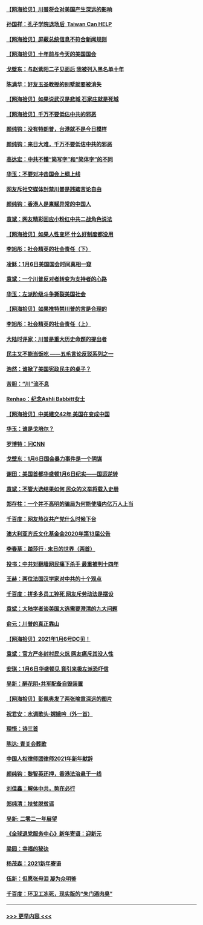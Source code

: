 #### [【网海拾贝】川普将会对美国产生深远的影响](../pages/nsc993/n12703045.md?t=01220401) 
#### [孙国祥：孔子学院退场后  Taiwan Can HELP](../pages/nsc993/n12702430.md?t=01220401) 
#### [【网海拾贝】屏蔽总统信息不符合新闻规则](../pages/nsc993/n12699998.md?t=01220401) 
#### [【网海拾贝】十年前与今天的美国国会](../pages/nsc993/n12696993.md?t=01220401) 
#### [戈壁东：与赵紫阳二子见面后 我被列入黑名单十年](../pages/nsc993/n12696215.md?t=01220401) 
#### [陈满华：好友玉圣教授的别墅就要被消失](../pages/nsc993/n12695411.md?t=01220401) 
#### [【网海拾贝】如果说武汉是悲城 石家庄就是死城](../pages/nsc993/n12694589.md?t=01220401) 
#### [【网海拾贝】千万不要低估中共的邪恶](../pages/nsc993/n12692771.md?t=01220401) 
#### [颜纯钩：没有特朗普，台港就不是今日模样](../pages/nsc993/n12692678.md?t=01220401) 
#### [颜纯钩：来日大难，千万不要低估中共的邪恶](../pages/nsc993/n12692080.md?t=01220401) 
#### [高达宏：中共不懂“简写字”和“简体字”的不同](../pages/nsc993/n12692068.md?t=01220401) 
#### [华玉：不要对冲击国会上纲上线](../pages/nsc993/n12689948.md?t=01220401) 
#### [网友斥社交媒体封禁川普是践踏言论自由](../pages/nsc993/n12687482.md?t=01220401) 
#### [颜纯钩：香港人是禀赋异常的中国人](../pages/nsc993/n12685142.md?t=01220401) 
#### [袁斌：网友精彩回应小粉红中共二战角色说法](../pages/nsc993/n12684994.md?t=01220401) 
#### [【网海拾贝】如果人性变坏 什么好制度都没用](../pages/nsc993/n12683000.md?t=01220401) 
#### [李旭彤：社会精英的社会责任（下）](../pages/nsc993/n12680604.md?t=01220401) 
#### [凌稣：1月6日美国国会时间真相一窥](../pages/nsc993/n12682780.md?t=01220401) 
#### [袁斌：一个川普反对者转变为支持者的心路](../pages/nsc993/n12682700.md?t=01220401) 
#### [华玉：左派阶级斗争撕裂美国社会](../pages/nsc993/n12681226.md?t=01220401) 
#### [【网海拾贝】如果推特禁川普的言是合理的](../pages/nsc993/n12681232.md?t=01220401) 
#### [李旭彤：社会精英的社会责任（上）](../pages/nsc993/n12680501.md?t=01220401) 
#### [大陆时评家：川普是重大历史命题的提出者](../pages/nsc993/n12679904.md?t=01220401) 
#### [民主又不能当饭吃 ——五毛言论反驳系列之一](../pages/nsc993/n12679877.md?t=01220401) 
#### [浩然：谁掀了美国宪政民主的桌子？](../pages/nsc993/n12679850.md?t=01220401) 
#### [苦胆：“川”流不息](../pages/nsc993/n12678388.md?t=01220401) 
#### [Renhao：纪念Ashli Babbitt女士](../pages/nsc993/n12678359.md?t=01220401) 
#### [【网海拾贝】中美建交42年 美国在变成中国](../pages/nsc993/n12678324.md?t=01220401) 
#### [华玉：谁是戈培尔？](../pages/nsc993/n12677515.md?t=01220401) 
#### [罗博特：问CNN](../pages/nsc993/n12677172.md?t=01220401) 
#### [戈壁东：1月6日国会暴力事件是一个阴谋](../pages/nsc993/n12674639.md?t=01220401) 
#### [谢田：美国首都华盛顿1月6日纪实——国运逆转](../pages/nsc993/n12673190.md?t=01220401) 
#### [袁斌：不管大选结果如何 民众的义举将载入史册](../pages/nsc993/n12672787.md?t=01220401) 
#### [郑存柱：一个并不高明的骗局为何能使墙内亿万人上当](../pages/nsc993/n12671449.md?t=01220401) 
#### [千百度：网友热议共产党什么时候下台](../pages/nsc993/n12670442.md?t=01220401) 
#### [澳大利亚齐氏文化基金会2020年第13届公告](../pages/nsc993/n12670273.md?t=01220401) 
#### [李春草：踏莎行 · 末日的世界（两首）](../pages/nsc993/n12670253.md?t=01220401) 
#### [投书：中共对翻墙网民痛下杀手 最重被判十四年](../pages/nsc993/n12670190.md?t=01220401) 
#### [王赫：两位法国汉学家对中共的十个观点](../pages/nsc993/n12669593.md?t=01220401) 
#### [千百度：拼多多员工猝死 网友斥劳动法是摆设](../pages/nsc993/n12668081.md?t=01220401) 
#### [袁斌：大陆学者谈美国大选需要澄清的九大问题](../pages/nsc993/n12668023.md?t=01220401) 
#### [俞元：川普的真正靠山](../pages/nsc993/n12668000.md?t=01220401) 
#### [【网海拾贝】2021年1月6号DC见！](../pages/nsc993/n12664957.md?t=01220401) 
#### [袁斌：官方严冬封村民火炕 网友痛斥其没人性](../pages/nsc993/n12664882.md?t=01220401) 
#### [安琪：1月6日华盛顿见 竟引来极左派恐吓信](../pages/nsc993/n12664831.md?t=01220401) 
#### [吴新：醉花阴•共军配备自毁装置](../pages/nsc993/n12664766.md?t=01220401) 
#### [【网海拾贝】彭佩奥发了两张喻意深远的图片](../pages/nsc993/n12663515.md?t=01220401) 
#### [祝君安：水调歌头·嫦娥吟（外一首）](../pages/nsc993/n12663345.md?t=01220401) 
#### [理悟：诗三首](../pages/nsc993/n12663334.md?t=01220401) 
#### [陈达: 青关会葬歌](../pages/nsc993/n12663305.md?t=01220401) 
#### [中国人权律师团律师2021年新年献辞](../pages/nsc993/n12661792.md?t=01220401) 
#### [颜纯钩：黎智英还押，香港法治悬于一线](../pages/nsc993/n12661371.md?t=01220401) 
#### [刘佳鑫：解体中共，势在必行](../pages/nsc993/n12661335.md?t=01220401) 
#### [郑纯清：扶贫脱贫谣](../pages/nsc993/n12658729.md?t=01220401) 
#### [吴新: 二零二一年展望](../pages/nsc993/n12658664.md?t=01220401) 
#### [《全球退党服务中心》新年寄语：迎新元](../pages/nsc993/n12658408.md?t=01220401) 
#### [梁园：幸福的秘诀](../pages/nsc993/n12658061.md?t=01220401) 
#### [杨茂森：2021新年寄语](../pages/nsc993/n12658128.md?t=01220401) 
#### [伍新：但愿张母泪 凝为众明鉴](../pages/nsc993/n12656861.md?t=01220401) 
#### [千百度：环卫工冻死，现实版的“朱门酒肉臭”](../pages/nsc993/n12655588.md?t=01220401) 

----
#### [ >>> 更早内容 <<< ](../indexes/nsc993-earlier.md)
